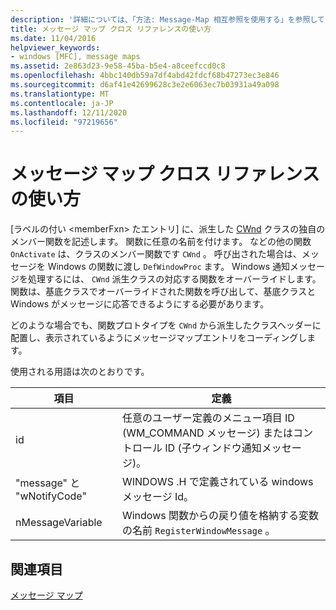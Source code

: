 ```yaml
---
description: '詳細については、「方法: Message-Map 相互参照を使用する」を参照してください。'
title: メッセージ マップ クロス リファレンスの使い方
ms.date: 11/04/2016
helpviewer_keywords:
- windows [MFC], message maps
ms.assetid: 2e863d23-9e58-45ba-b5e4-a8ceefccd0c8
ms.openlocfilehash: 4bbc140db59a7df4abd42fdcf68b47273ec3e846
ms.sourcegitcommit: d6af41e42699628c3e2e6063ec7b03931a49a098
ms.translationtype: MT
ms.contentlocale: ja-JP
ms.lasthandoff: 12/11/2020
ms.locfileid: "97219656"
---
```

# <a name="how-to-use-the-message-map-cross-reference"></a>メッセージ マップ クロス リファレンスの使い方

[ラベルの付い \<memberFxn> たエントリ] に、派生した [CWnd](../../mfc/reference/cwnd-class.md) クラスの独自のメンバー関数を記述します。 関数に任意の名前を付けます。 などの他の関数 `OnActivate` は、クラスのメンバー関数です `CWnd` 。 呼び出された場合は、メッセージを Windows の関数に渡し `DefWindowProc` ます。 Windows 通知メッセージを処理するには、 `CWnd` 派生クラスの対応する関数をオーバーライドします。 関数は、基底クラスでオーバーライドされた関数を呼び出して、基底クラスと Windows がメッセージに応答できるようにする必要があります。

どのような場合でも、関数プロトタイプを `CWnd` から派生したクラスヘッダーに配置し、表示されているようにメッセージマップエントリをコーディングします。

使用される用語は次のとおりです。

|項目|定義|
|----------|----------------|
|id|任意のユーザー定義のメニュー項目 ID (WM_COMMAND メッセージ) またはコントロール ID (子ウィンドウ通知メッセージ)。|
|"message" と "wNotifyCode"|WINDOWS .H で定義されている windows メッセージ Id。|
|nMessageVariable|Windows 関数からの戻り値を格納する変数の名前 `RegisterWindowMessage` 。|

## <a name="see-also"></a>関連項目

[メッセージ マップ](../../mfc/reference/message-maps-mfc.md)
